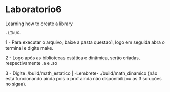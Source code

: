 # Laboratorio6
Learning how to create a library

    -LINUX-
    
  1 - Para executar o arquivo, baixe a pasta questao1, logo em seguida abra o terminal e digite make.
  
  2 - Logo após as bibliotecas estática e dinâmica, serão criadas, respectivamente .a e .so
  
  3 - Digite ./build/math_estatico | -Lembrete- ./build/math_dinamico (não está funcionando ainda pois o prof ainda não disponibilizou as 3 soluções no sigaa).
